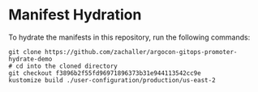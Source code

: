 # Manifest Hydration

To hydrate the manifests in this repository, run the following commands:

```shell
git clone https://github.com/zachaller/argocon-gitops-promoter-hydrate-demo
# cd into the cloned directory
git checkout f3896b2f55fd96971896373b31e944113542cc9e
kustomize build ./user-configuration/production/us-east-2
```
